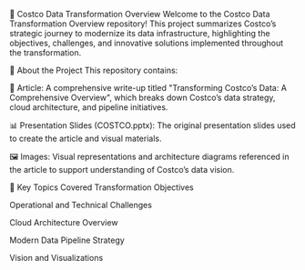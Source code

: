 🏬 Costco Data Transformation Overview
Welcome to the Costco Data Transformation Overview repository! This project summarizes Costco’s strategic journey to modernize its data infrastructure, highlighting the objectives, challenges, and innovative solutions implemented throughout the transformation.

📄 About the Project
This repository contains:

📘 Article: A comprehensive write-up titled "Transforming Costco’s Data: A Comprehensive Overview", which breaks down Costco’s data strategy, cloud architecture, and pipeline initiatives.

📊 Presentation Slides (COSTCO.pptx): The original presentation slides used to create the article and visual materials.

🖼️ Images: Visual representations and architecture diagrams referenced in the article to support understanding of Costco’s data vision.

🧠 Key Topics Covered
Transformation Objectives

Operational and Technical Challenges

Cloud Architecture Overview

Modern Data Pipeline Strategy

Vision and Visualizations
